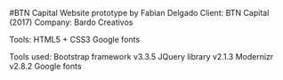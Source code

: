 #BTN Capital Website prototype
by Fabian Delgado
Client: BTN Capital (2017)
Company: Bardo Creativos

Tools:
HTML5 + CSS3
Google fonts

Tools used:
Bootstrap framework v3.3.5
JQuery library v2.1.3
Modernizr v2.8.2
Google fonts
